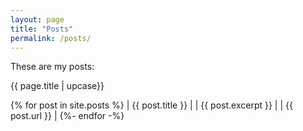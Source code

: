 ```yaml
---
layout: page 
title: "Posts" 
permalink: /posts/
---
```


These are my posts: 

{{ page.title | upcase}}

{% for post in site.posts %}
   | {{ post.title }} | 
   | {{ post.excerpt }} |
   | {{ post.url }} | 
{%- endfor -%}
